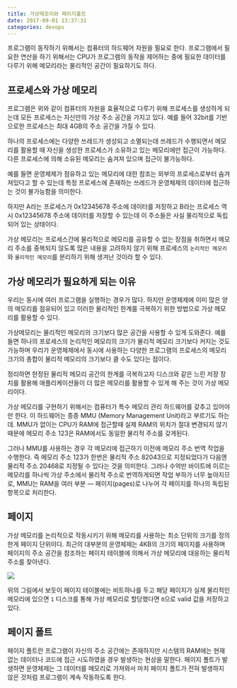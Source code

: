```yaml
---
title: 가상메모리와 페이지폴트
date: 2017-09-01 13:37:31
categories: devops
---
```


프로그램이 동작하기 위해서는 컴퓨터의 하드웨어 자원을 필요로 한다. 프로그램에서 필요한 연산을 하기 위해서는 CPU가 프로그램의 동작을 제어하는 중에 필요한 데이터를 다루기 위해 메모리라는 물리적인 공간이 필요하기도 하다.

<!--more-->

## 프로세스와 가상 메모리

프로그램은 위와 같이 컴퓨터의 자원을 효율적으로 다루기 위해 프로세스를 생성하게 되는데 모든 프로세스는 자신만의 가상 주소 공간을 가지고 있다. 예를 들어 32bit를 기반으로한 프로세스는 최대 4GB의 주소 공간을 가질 수 있다.

하나의 프로세스에는 다양한 쓰레드가 생성되고 소멸되는데 쓰레드가 수행되면서 메모리를 활용할 때 자신을 생성한 프로세스가 소유하고 있는 메모리에만 접근이 가능하다. 다른 프로세스에 의해 소유된 메모리는 숨겨져 있으며 접근이 불가능하다.

예를 들면 운영체제가 점유하고 있는 메모리에 대한 참조는 외부의 프로세스로부터 숨겨져있다고 할 수 있는데 특정 프로세스에 존재하는 쓰레드가 운영체제의 데이터에 접근하는 것이 불가능함을 의미한다.

하지만 A라는 프로세스가 0x12345678 주소에 데이터를 저장하고 B라는 프로세스 역시 0x12345678 주소에 데이터를 저장할 수 있는데 이 주소들은 사실 물리적으로 독립되어 있는 상태이다.

가상 메모리는 프로세스간에 물리적으로 메모리를 공유할 수 없는 장점을 취하면서 메모리 주소를 중복되지 않도록 많은 내용을 고려하지 않기 위해 프로세스의 `논리적인 메모리`와 `물리적인 메모리`를 분리하기 위해 생겨난 것이라 할 수 있다.

## 가상 메모리가 필요하게 되는 이유

우리는 동시에 여러 프로그램을 실행하는 경우가 많다. 하지만 운영체제에 이미 많은 양의 메모리를 점유되어 있고 이러한 물리적인 한계를 극복하기 위한 방법으로 가상 메모리를 활용할 수 있다.

가상메모리는 물리적인 메모리의 크기보다 많은 공간을 사용할 수 있게 도와준다. 예를 들면 하나의 프로세스의 논리적인 메모리의 크기가 물리적 메모리 크기보다 커지는 것도 가능하며 우리가 운영체제에서 동시에 사용하는 다양한 프로그램의 프로세스의 메모리 크기의 총합이 물리적 메모리의 크기보다 클 수도 있다는 점이다.

정리하면 한정된 물리적 메모리 공간의 한계를 극복하고자 디스크와 같은 느린 저장 장치를 활용해 애플리케이션들이 더 많은 메모리를 활용할 수 있게 해 주는 것이 가상 메모리이다.

가상 메모리를 구현하기 위해서는 컴퓨터가 특수 메모리 관리 하드웨어를 갖추고 있어야만 한다. 이 하드웨어는 종종 MMU (Memory Management Unit)라고 부르기도 하는데. MMU가 없이는 CPU가 RAM에 접근할때 실제 RAM의 위치가 절대 변경되지 않기 때문에 메모리 주소 123은 RAM에서도 동일한 물리적 주소를 갖게된다.

그러나 MMU를 사용하는 경우 각 메모리에 접근하기 이전에 메모리 주소 번역 작업을 수행한다. 즉 메모리 주소 123가 한번은 물리적 주소 82043으로 지정되었다가 다음엔 물리적 주소 20468로 지정될 수 있다는 것을 의미한다. 그러나 수억만 바이트에 이르는 메모리를 하나씩 가상 주소에서 물리적 주소로 번역하게되면 작업 부하가 너무 높아지므로, MMU는 RAM을 여러 부분 — 페이지(pages)로 나누어 각 페이지를 하나의 독립된 항목으로 처리한다.

## 페이지

가상 메모리를 논리적으로 작동시키기 위해 메모리를 사용하는 최소 단위의 크기를 정의한게 페이지 단위이다. 최근의 대부분의 운영체제는 4KB의 크기의 페이지를 사용하며 페이지의 주소 공간을 참조하는 페이지 테이블에 의해서 가상 메모리에 대응하는 물리적 주소를 찾아낸다.

<img src='http://www.programering.com/images/remote/ZnJvbT1jaGluYXVuaXgmdXJsPWNtYnc1U1ppSm5Nell6TTFJRE56a3pNeDhWTnlFak55Y2pOeThpTnk4aU13UVRNd0l6TDA1V1p0aDJZaFJIZGg5Q2RsNW1MNGxtYjFGbWJwaDJZdWMyYnNKMkx2b0RjMFJIYQ.jpg' />

위의 그림에서 보듯이 페이지 테이블에는 비트하나를 두고 해당 페이지가 실제 물리적인 메모리에 있으면 `1` 디스크를 통해 가상 메모리로 할당했다면 `0`으로 valid 값을 저장하고 있다.

## 페이지 폴트

페이지 폴트란 프로그램이 자신의 주소 공간에는 존재하지만 시스템의 RAM에는 현재 없는 데이터나 코드에 접근 시도하였을 경우 발생하는 현상을 말한다. 페이지 폴트가 발생하면 운영체제는 그 데이터를 메모리로 가져와서 마치 페이지 폴트가 전혀 발생하지 않은 것처럼 프로그램이 계속 작동하도록 한다.













